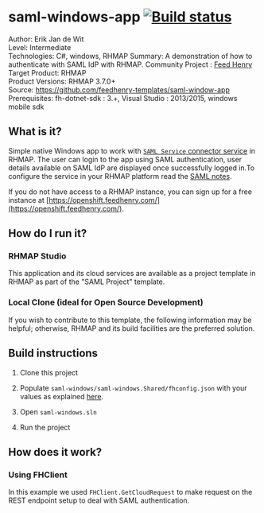 # saml-windows-app [![Build status](https://ci.appveyor.com/api/projects/status/5c9qgnprl14bxkla?svg=true)](https://ci.appveyor.com/project/edewit/saml-windows-app)

Author: Erik Jan de Wit   
Level: Intermediate  
Technologies: C#, windows, RHMAP
Summary: A demonstration of how to authenticate with SAML IdP with RHMAP. 
Community Project : [Feed Henry](http://feedhenry.org)
Target Product: RHMAP  
Product Versions: RHMAP 3.7.0+   
Source: https://github.com/feedhenry-templates/saml-window-app  
Prerequisites: fh-dotnet-sdk : 3.+, Visual Studio : 2013/2015, windows mobile sdk

## What is it?

Simple native Windows app to work with [```SAML Service``` connector service](https://github.com/feedhenry-templates/saml-service) in RHMAP. The user can login to the app using SAML authentication, user details available on SAML IdP are displayed once successfully logged in.To configure the service in your RHMAP platform read the [SAML notes](https://github.com/feedhenry-templates/saml-service/blob/master/NOTES.md).

If you do not have access to a RHMAP instance, you can sign up for a free instance at [https://openshift.feedhenry.com/](https://openshift.feedhenry.com/).

## How do I run it?  

### RHMAP Studio

This application and its cloud services are available as a project template in RHMAP as part of the "SAML Project" template.

### Local Clone (ideal for Open Source Development)
If you wish to contribute to this template, the following information may be helpful; otherwise, RHMAP and its build facilities are the preferred solution.

## Build instructions

1. Clone this project

2. Populate ```saml-windows/saml-windows.Shared/fhconfig.json``` with your values as explained [here](http://docs.feedhenry.com/v3/dev_tools/sdks/windows.html#windows-existing_app-set_up_configuration).

3. Open ```saml-windows.sln```

4. Run the project
 
## How does it work?

### Using FHClient
In this example we used ```FHClient.GetCloudRequest``` to make request on the REST endpoint setup to deal with SAML authentication.

